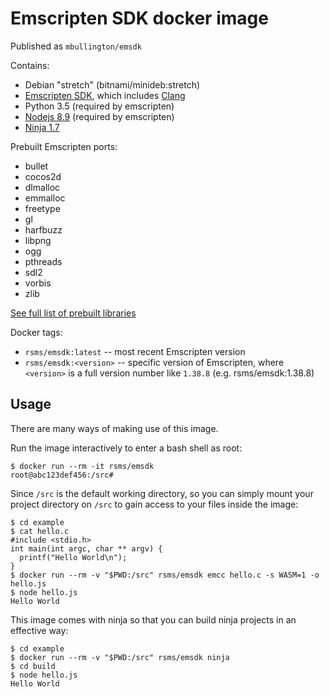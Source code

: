 # Emscripten SDK docker image

Published as `mbullington/emsdk`

Contains:

- Debian "stretch" (bitnami/minideb:stretch)
- [Emscripten SDK](https://kripken.github.io/emscripten-site/),
  which includes [Clang](https://clang.llvm.org/)
- Python 3.5 (required by emscripten)
- [Nodejs 8.9](https://nodejs.org/) (required by emscripten)
- [Ninja 1.7](https://ninja-build.org/)


Prebuilt Emscripten ports:

- bullet
- cocos2d
- dlmalloc
- emmalloc
- freetype
- gl
- harfbuzz
- libpng
- ogg
- pthreads
- sdl2
- vorbis
- zlib

[See full list of prebuilt libraries](https://github.com/kripken/emscripten/blob/bef3bb0a3f113a57edb3b6afca4c79a345453eff/embuilder.py#L35)


Docker tags:

- `rsms/emsdk:latest` -- most recent Emscripten version
- `rsms/emsdk:<version>` -- specific version of Emscripten, where `<version>`
  is a full version number like `1.38.8` (e.g. rsms/emsdk:1.38.8)


## Usage

There are many ways of making use of this image.

Run the image interactively to enter a bash shell as root:

```
$ docker run --rm -it rsms/emsdk
root@abc123def456:/src#
```

Since `/src` is the default working directory, so you can simply mount
your project directory on `/src` to gain access to your files inside the
image:

```
$ cd example
$ cat hello.c
#include <stdio.h>
int main(int argc, char ** argv) {
  printf("Hello World\n");
}
$ docker run --rm -v "$PWD:/src" rsms/emsdk emcc hello.c -s WASM=1 -o hello.js
$ node hello.js
Hello World
```

This image comes with ninja so that you can build ninja projects in an
effective way:

```
$ cd example
$ docker run --rm -v "$PWD:/src" rsms/emsdk ninja
$ cd build
$ node hello.js
Hello World
```
